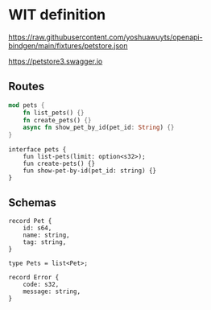 # WIT definition
https://raw.githubusercontent.com/yoshuawuyts/openapi-bindgen/main/fixtures/petstore.json

https://petstore3.swagger.io

## Routes

```rust
mod pets {
    fn list_pets() {}
    fn create_pets() {}
    async fn show_pet_by_id(pet_id: String) {}
}
```

```wit
interface pets {
    fun list-pets(limit: option<s32>);
    fun create-pets() {}
    fun show-pet-by-id(pet_id: string) {}
}
```

## Schemas
```wit
record Pet {
    id: s64,
    name: string,
    tag: string,
}

type Pets = list<Pet>;

record Error {
    code: s32,
    message: string,
}
```
